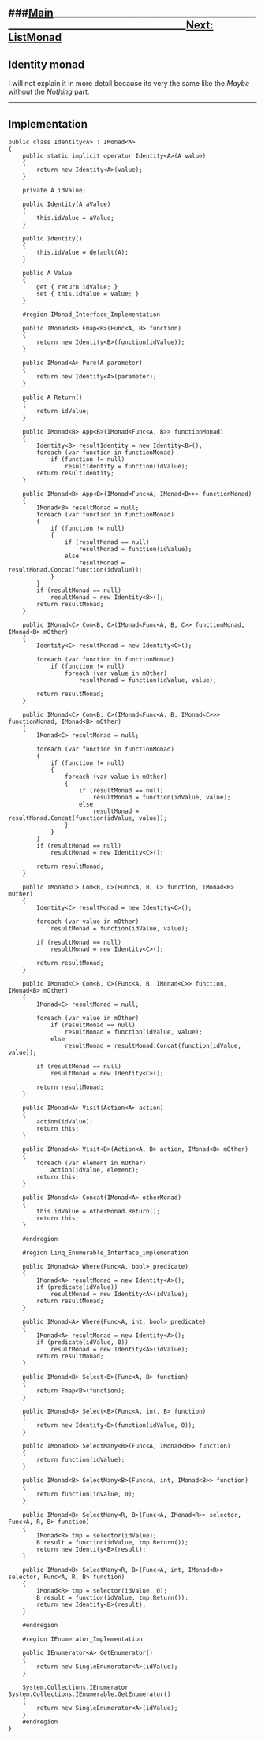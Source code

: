 ###[Main](Index.html)_____________________________________________________________________________[Next: ListMonad](ListMonad.html)
--------------------
## Identity monad

I will not explain it in more detail because its very the same like the *Maybe* without the *Nothing* part.

-------------------
## Implementation

	public class Identity<A> : IMonad<A>
    {
        public static implicit operator Identity<A>(A value)
        {
            return new Identity<A>(value);
        }

        private A idValue;
        
        public Identity(A aValue)
        {
            this.idValue = aValue;
        }

        public Identity()
        {
            this.idValue = default(A);
        }

        public A Value
        {
            get { return idValue; }
            set { this.idValue = value; }
        }

        #region IMonad_Interface_Implementation

        public IMonad<B> Fmap<B>(Func<A, B> function)
        {
            return new Identity<B>(function(idValue));
        }

        public IMonad<A> Pure(A parameter)
        {
            return new Identity<A>(parameter);
        }

        public A Return()
        {
            return idValue;
        }

        public IMonad<B> App<B>(IMonad<Func<A, B>> functionMonad)
        {
            Identity<B> resultIdentity = new Identity<B>();
            foreach (var function in functionMonad)
                if (function != null)
                    resultIdentity = function(idValue);
            return resultIdentity;
        }

        public IMonad<B> App<B>(IMonad<Func<A, IMonad<B>>> functionMonad)
        {
            IMonad<B> resultMonad = null;
            foreach (var function in functionMonad)
            {
                if (function != null)
                {
                    if (resultMonad == null)
                        resultMonad = function(idValue);
                    else
                        resultMonad = resultMonad.Concat(function(idValue));
                }
            }
            if (resultMonad == null)
                resultMonad = new Identity<B>();
            return resultMonad;
        }

        public IMonad<C> Com<B, C>(IMonad<Func<A, B, C>> functionMonad, IMonad<B> mOther)
        {
            Identity<C> resultMonad = new Identity<C>();

            foreach (var function in functionMonad)
                if (function != null)
                    foreach (var value in mOther)
                        resultMonad = function(idValue, value);

            return resultMonad;
        }

        public IMonad<C> Com<B, C>(IMonad<Func<A, B, IMonad<C>>> functionMonad, IMonad<B> mOther)
        {
            IMonad<C> resultMonad = null;

            foreach (var function in functionMonad)
            {
                if (function != null)
                {
                    foreach (var value in mOther)
                    {
                        if (resultMonad == null)
                            resultMonad = function(idValue, value);
                        else
                            resultMonad = resultMonad.Concat(function(idValue, value));
                    }
                }
            }
            if (resultMonad == null)
                resultMonad = new Identity<C>();

            return resultMonad;
        }

        public IMonad<C> Com<B, C>(Func<A, B, C> function, IMonad<B> mOther)
        {
            Identity<C> resultMonad = new Identity<C>();

            foreach (var value in mOther)
                resultMonad = function(idValue, value);

            if (resultMonad == null)
                resultMonad = new Identity<C>();

            return resultMonad;
        }

        public IMonad<C> Com<B, C>(Func<A, B, IMonad<C>> function, IMonad<B> mOther)
        {
            IMonad<C> resultMonad = null;

            foreach (var value in mOther)
                if (resultMonad == null)
                    resultMonad = function(idValue, value);
                else
                    resultMonad = resultMonad.Concat(function(idValue, value));

            if (resultMonad == null)
                resultMonad = new Identity<C>();

            return resultMonad;
        }

        public IMonad<A> Visit(Action<A> action)
        {
            action(idValue);
            return this;
        }

        public IMonad<A> Visit<B>(Action<A, B> action, IMonad<B> mOther)
        {
            foreach (var element in mOther)
                action(idValue, element);
            return this;
        }

        public IMonad<A> Concat(IMonad<A> otherMonad)
        {
            this.idValue = otherMonad.Return();
            return this;
        }

        #endregion

        #region Linq_Enumerable_Interface_implemenation

        public IMonad<A> Where(Func<A, bool> predicate)
        {
            IMonad<A> resultMonad = new Identity<A>();
            if (predicate(idValue))
                resultMonad = new Identity<A>(idValue);
            return resultMonad;
        }

        public IMonad<A> Where(Func<A, int, bool> predicate)
        {
            IMonad<A> resultMonad = new Identity<A>();
            if (predicate(idValue, 0))
                resultMonad = new Identity<A>(idValue);
            return resultMonad;
        }

        public IMonad<B> Select<B>(Func<A, B> function)
        {
            return Fmap<B>(function);
        }

        public IMonad<B> Select<B>(Func<A, int, B> function)
        {
            return new Identity<B>(function(idValue, 0));
        }

        public IMonad<B> SelectMany<B>(Func<A, IMonad<B>> function)
        {
            return function(idValue);
        }

        public IMonad<B> SelectMany<B>(Func<A, int, IMonad<B>> function)
        {
            return function(idValue, 0);
        }

        public IMonad<B> SelectMany<R, B>(Func<A, IMonad<R>> selector, Func<A, R, B> function)
        {
            IMonad<R> tmp = selector(idValue);
            B result = function(idValue, tmp.Return());
            return new Identity<B>(result);
        }

        public IMonad<B> SelectMany<R, B>(Func<A, int, IMonad<R>> selector, Func<A, R, B> function)
        {
            IMonad<R> tmp = selector(idValue, 0);
            B result = function(idValue, tmp.Return());
            return new Identity<B>(result);
        }

        #endregion

        #region IEnumerator_Implementation

        public IEnumerator<A> GetEnumerator()
        {
            return new SingleEnumerator<A>(idValue);
        }

        System.Collections.IEnumerator System.Collections.IEnumerable.GetEnumerator()
        {
            return new SingleEnumerator<A>(idValue);
        }
        #endregion
    }

